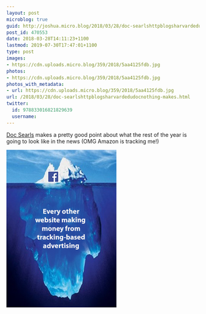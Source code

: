 ```yaml
---
layout: post
microblog: true
guid: http://joshua.micro.blog/2018/03/28/doc-searlshttpblogsharvardedudocnothing-makes.html
post_id: 470553
date: 2018-03-28T14:11:23+1100
lastmod: 2019-07-30T17:47:01+1100
type: post
images:
- https://cdn.uploads.micro.blog/359/2018/5aa4125fdb.jpg
photos:
- https://cdn.uploads.micro.blog/359/2018/5aa4125fdb.jpg
photos_with_metadata:
- url: https://cdn.uploads.micro.blog/359/2018/5aa4125fdb.jpg
url: /2018/03/28/doc-searlshttpblogsharvardedudocnothing-makes.html
twitter:
  id: 978833016821829639
  username: 
---
```

[Doc Searls](http://blogs.harvard.edu/doc/2018/03/23/nothing/) makes a pretty good point about what the rest of the year is going to look like in the news (OMG Amazon is tracking me!)

<img src="uploads/2018/5aa4125fdb.jpg" width="287" height="411" />

